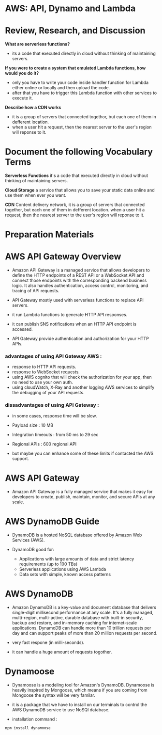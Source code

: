 # AWS: API, Dynamo and Lambda


# Review, Research, and Discussion

**What are serverless functions?**

- its a code that executed directly in cloud without thinking of maintaining servers.

**If you were to create a system that emulated Lambda functions, how would you do it?**

- only you have to write your code inside handler function for Lambda either online or locally and then upload the code. 
- after that you have to trigger this Lambda function with other services to execute it.

**Describe how a CDN works**

- it is a group of servers that connected togethor, but each one of them in defferent location.
- when a user hit a request, then the nearest server to the user's region will reponse to it.

# Document the following Vocabulary Terms

**Serverless Functions** it's a code that executed directly in cloud without thinking of maintaining servers.

**Cloud Storage** a service that allows you to save your static data online and use them when ever you want.

**CDN** Content delivery network, it is a group of servers that connected togethor, but each one of them in defferent location. when a user hit a request, then the nearest server to the user's region will reponse to it.

# Preparation Materials

# AWS API Gateway Overview

- Amazon API Gateway is a managed service that allows developers to define the HTTP endpoints of a REST API or a WebSocket API and connect those endpoints with the corresponding backend business logic. It also handles authentication, access control, monitoring, and tracing of API requests.

- API Gateway mostly used with serverless functions to replace API servers.

- it run Lambda functions to generate HTTP API responses.

- it can publish SNS notifications when an HTTP API endpoint is accessed.

- API Gateway provide authentication and authorization for your HTTP APIs.

### advantages of using API Gateway AWS :

  - response to HTTP API requests.
  - response to WebSocket requests.
  - using AWS cognito that will check the authorization for your app, then no need to use your own auth.
  - using cloudWatch, X-Ray and another logging AWS services to simplify the debugging of your API requests.

### dissadvantages of using API Gateway :

  - in some cases, response time will be slow.
  - Payload size : 10 MB
  - Integration timeouts : from 50 ms to 29 sec
  - Regional APIs : 600 regional API

- but maybe you can enhance some of these limits if contacted the AWS support.


# AWS API Gateway

- Amazon API Gateway is a fully managed service that makes it easy for developers to create, publish, maintain, monitor, and secure APIs at any scale.


# AWS DynamoDB Guide

- DynamoDB is a hosted NoSQL database offered by Amazon Web Services (AWS). 

- DynamoDB good for:

  - Applications with large amounts of data and strict latency requirements (up to 100 TBs)
  - Serverless applications using AWS Lambda
  - Data sets with simple, known access patterns


# AWS DynamoDB

- Amazon DynamoDB is a key-value and document database that delivers single-digit millisecond performance at any scale. It's a fully managed, multi-region, multi-active, durable database with built-in security, backup and restore, and in-memory caching for internet-scale applications. DynamoDB can handle more than 10 trillion requests per day and can support peaks of more than 20 million requests per second.

- very fast respone (in milli-seconds).
- it can handle a huge amount of requests togother.


# Dynamoose

- Dynamoose is a modeling tool for Amazon's DynamoDB. Dynamoose is heavily inspired by Mongoose, which means if you are coming from Mongoose the syntax will be very familar.

- it is a package that we have to install on our terminals to control the AWS DynamoDB service to use NoSQl database.

- installation command :
 
```
npm install dynamoose
```